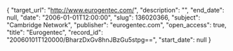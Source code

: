 {
  "target_url": "http://www.eurogentec.com/", 
  "description": "", 
  "end_date": null, 
  "date": "2006-01-01T12:00:00", 
  "slug": 136020366, 
  "subject": "Cambridge Network", 
  "publisher": "eurogentec.com", 
  "open_access": true, 
  "title": "Eurogentec", 
  "record_id": "20060101T120000/BharzDxGv8hnJBzGu5stpg==", 
  "start_date": null
}

